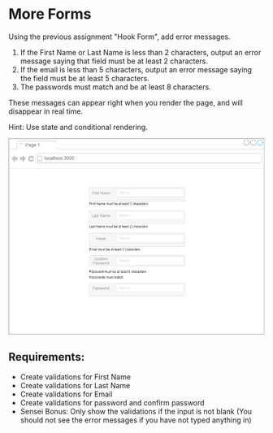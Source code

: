 # More Forms
Using the previous assignment "Hook Form", add error messages.

1. If the First Name or Last Name is less than 2 characters, output an error message saying that field must be at least 2 characters.
2. If the email is less than 5 characters, output an error message saying the field must be at least 5 characters.
3. The passwords must match and be at least 8 characters.

These messages can appear right when you render the page, and will disappear in real time.

Hint: Use state and conditional rendering.

![Image](image.png)


## Requirements:

- Create validations for First Name
- Create validations for Last Name
- Create validations for Email
- Create validations for password and confirm password
- Sensei Bonus: Only show the validations if the input is not blank (You should not see the error messages if you have not typed anything in)